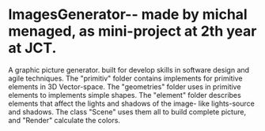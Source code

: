 # ImagesGenerator-- made by michal menaged, as mini-project at 2th year at JCT.
A graphic picture generator. built for develop skills in software design and agile techniques.
The "primitiv" folder contains implements for primitive elements in 3D Vector-space.
The "geometries" folder uses in primitive elements to implements simple shapes.
The "element" folder describes elements that affect the lights and shadows of the image- like lights-source and shadows.
The class "Scene" uses them all to build complete picture, and "Render" calculate the colors.
